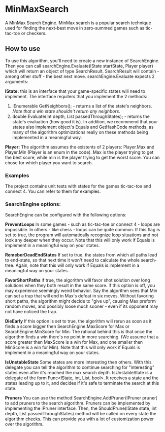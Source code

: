 # MinMaxSearch
A MinMax Search Engine.
MinMax search is a popular search technique used for finding the next-best move in zero-summed games such as tic-tac-toe or checkers.

## How to use
To use this algorithm, you'll need to create a new instance of SearchEngine. Then you can call searchEngine.Evaluate(IState startState, Player player) which will return an object of type SearchResult. SearchResult will contain - among other stuff - the best next move.
searchEngine.Evaluate expects 2 arguments:

**IState:** 
this is an interface that your game-specific states will need to implement. The interface requiters that you implement the 2 methods:
1) IEnumerable<IState> GetNeighbors(); - returns a list of the state's neighbors. *Note that a win state shouldn't return any neighbors*.
2) double Evaluate(int depth, List<IState> passedThroughStates); - returns the state's evaluation (how good it is).
In addition, we recommend that your states also implement object's Equals and GetHashCode methods, as many of the algorithm optimizations really on these methods being implemented in a meaningful way.

**Player:**
The algorithm assumes the existents of 2 players: Player.Max and Player.Min (Player is an enum in the code).
Max is the player trying to get the best score, while min is the player trying to get the worst score. You can chose for which player you want to search.

### Examples
The project contains unit tests with states for the games tic-tac-toe and connect 4. You can refer to them for examples.

### SearchEngine options:
SearchEngine can be configured with the following options:

**PreventLoops**
In some games - such as tic-tac-toe or connect 4 - loops are impossible. In others - like chess - loops can be quite common. If this flag is set to true, the program will automatically recognize loop situations and not look any deeper when they occur.
Note that this will only work if Equals is implement in a meaningful way on your states.

**RemeberDeadEndStates**
If set to true, the states from which all paths lead to end-state, so that next time it won't need to calculate the whole search-tree.
Again, note that this will only work if Equals is implement in a meaningful way on your states.

**FavorShortPaths**
If true, the algorithm will favor shot solution over long solutions when they both result in the same score.
If this option is off, you may experience seemingly weird behavior. Say the algorithm sees that Min can set a trap that will end in Max's defeat in six moves. Without favoring short paths, the algorithm might decide to "give up", causing Max preform random moves, and possibly loose much sooner - even if its opponent may not have noticed the trap.

**DieEarly**
If this option is set to true, the algorithm will rerun as soon as it finds a score bigger then SearchEngine.MaxScore for Max or SearchEngine.MinScore for Min.
The rational behind this is that once the algorithm finds a win there's no point in more searching. (We assume that a score greater then MaxScore is a win for Max, and one smaller then MinScore is a win for Min).
Note that this will only work if Equals is implement in a meaningful way on your states.

**IsUnstableState**
Some states are more interesting then others. With this delegate you can tell the algorithm to continue searching for "interesting" states even after it's reached the max search depth.
IsUnstableState is a delegate of the form Func<IState, int, List<IState>, bool>. It receives a state and the states leading up to it, and decides if it's safe to terminate the search at this state.

**Pruners**
You can use the method SearchEngine.AddPruner(IPruner pruner) to add pruners to the search algorithm.
Pruners can be implemented by implementing the IPruner interface. Then, the ShouldPrune(IState state, int depth, List<IState> passedThroughStates) method will be called on every state the algorithm checks. This can provide you with a lot of customization power over the algorithm.


